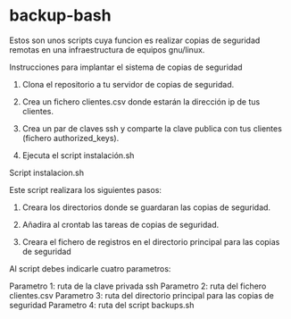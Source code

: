 # backup-bash

Estos son unos scripts cuya funcion es realizar copias de seguridad remotas en una infraestructura de equipos gnu/linux.

Instrucciones para implantar el sistema de copias de seguridad

1. Clona el repositorio a tu servidor de copias de seguridad.

2. Crea un fichero clientes.csv donde estarán la dirección ip de tus clientes.

3. Crea un par de claves ssh y comparte la clave publica con tus clientes (fichero authorized_keys).

4. Ejecuta el script instalación.sh

Script instalacion.sh

Este script realizara los siguientes pasos:

1. Creara los directorios donde se guardaran las copias de seguridad.

2. Añadira al crontab las tareas de copias de seguridad.

3. Creara el fichero de registros en el directorio principal para las copias de seguridad

Al script debes indicarle cuatro parametros:

   Parametro 1: ruta de la clave privada ssh
   Parametro 2: ruta del fichero clientes.csv
   Parametro 3: ruta del directorio principal para las copias de seguridad
   Parametro 4: ruta del script backups.sh
